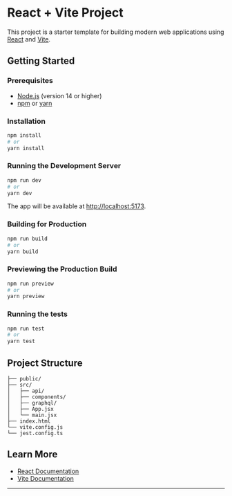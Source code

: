 # React + Vite Project

This project is a starter template for building modern web applications using [React](https://react.dev/) and [Vite](https://vitejs.dev/).

## Getting Started

### Prerequisites

- [Node.js](https://nodejs.org/) (version 14 or higher)
- [npm](https://www.npmjs.com/) or [yarn](https://yarnpkg.com/)

### Installation

```bash
npm install
# or
yarn install
```

### Running the Development Server

```bash
npm run dev
# or
yarn dev
```

The app will be available at [http://localhost:5173](http://localhost:5173).

### Building for Production

```bash
npm run build
# or
yarn build
```

### Previewing the Production Build

```bash
npm run preview
# or
yarn preview
```

### Running the tests

```bash
npm run test
# or
yarn test
```


## Project Structure

```
├── public/
├── src/
│   ├── api/
│   ├── components/
│   ├── graphql/
│   ├── App.jsx
│   └── main.jsx
├── index.html
└── vite.config.js
└── jest.config.ts
```

## Learn More

- [React Documentation](https://react.dev/)
- [Vite Documentation](https://vitejs.dev/guide/)

---
